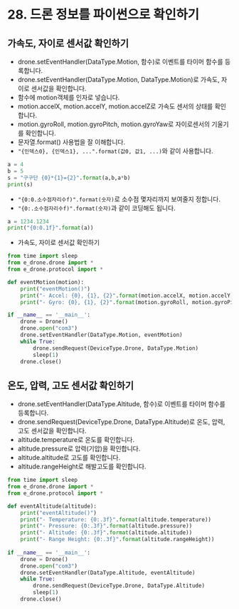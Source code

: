 # 28. 드론 정보를 파이썬으로 확인하기
## 가속도, 자이로 센서값 확인하기
* drone.setEventHandler(DataType.Motion, 함수)로 이벤트를 타이머 함수를 등록합니다.
* drone.setEventHandler(DataType.Motion, DataType.Motion)로 가속도, 자이로 센서값을 확인합니다.
* 함수에 motion객체를 인자로 넣습니다.
* motion.accelX, motion.accelY, motion.accelZ로 가속도 센서의 상태를 확인합니다.
* motion.gyroRoll, motion.gyroPitch, motion.gyroYaw로 자이로센서의 기울기를 확인합니다.
* 문자열.format() 사용법을 잘 이해합니다.
* ```"{인덱스0}, {인덱스1}, ...".format(값0, 값1, ...)```와 같이 사용합니다. 
```python
a = 4
b = 5
s = "구구단 {0}*{1}={2}".format(a,b,a*b)
print(s)
```

* ```"{0:0.소수점자리수f)".format(숫자)```로 소수점 몇자리까지 보여줄지 정합니다. 
* ```"{0:.소수점자리수f)".format(숫자)```과 같이 코딩해도 됩니다.
```python
a = 1234.1234
print("{0:0.1f}".format(a))
```

* 가속도, 자이로 센서값 확인하기
```python
from time import sleep
from e_drone.drone import *
from e_drone.protocol import *

def eventMotion(motion):
    print("eventMotion()")
    print("- Accel: {0}, {1}, {2}".format(motion.accelX, motion.accelY, motion.accelZ))
    print("- Gyro: {0}, {1}, {2}".format(motion.gyroRoll, motion.gyroPitch, motion.gyroYaw))

if __name__ == '__main__':
    drone = Drone()
    drone.open("com3")
    drone.setEventHandler(DataType.Motion, eventMotion)
    while True:
        drone.sendRequest(DeviceType.Drone, DataType.Motion)
        sleep(1)
    drone.close()
```

## 온도, 압력, 고도 센서값 확인하기
* drone.setEventHandler(DataType.Altitude, 함수)로 이벤트를 타이머 함수를 등록합니다.
* drone.sendRequest(DeviceType.Drone, DataType.Altitude)로 온도, 압력, 고도 센서값을 확인합니다.
* altitude.temperature로 온도를 확인합니다.
* altitude.pressure로 압력(기압)을 확인합니다.
* altitude.altitude로 고도를 확인합니다.
* altitude.rangeHeight로 해발고도를 확인합니다.

```python
from time import sleep
from e_drone.drone import *
from e_drone.protocol import *

def eventAltitude(altitude):
    print("eventAltitude()")
    print("- Temperature: {0:.3f}".format(altitude.temperature))
    print("- Pressure: {0:.3f}".format(altitude.pressure))
    print("- Altitude: {0:.3f}".format(altitude.altitude))
    print("- Range Height: {0:.3f}".format(altitude.rangeHeight))
    
if __name__ == '__main__':
    drone = Drone()
    drone.open("com3")
    drone.setEventHandler(DataType.Altitude, eventAltitude)
    while True:
        drone.sendRequest(DeviceType.Drone, DataType.Altitude)
        sleep(1)
    drone.close()
```
